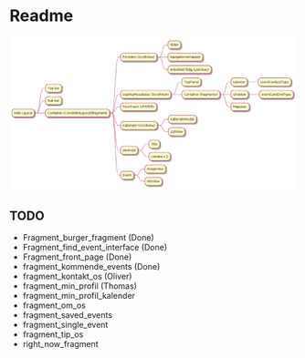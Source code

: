 # Readme

![image](fragments.png)


## TODO

- Fragment_burger_fragment (Done)
- Fragment_find_event_interface (Done)
- Fragment_front_page (Done)
- fragment_kommende_events (Done)
- fragment_kontakt_os (Oliver)
- fragment_min_profil (Thomas)
- fragment_min_profil_kalender
- fragment_om_os
- fragment_saved_events
- fragment_single_event
- fragment_tip_os
- right_now_fragment

